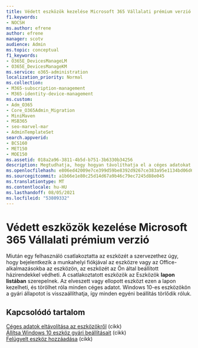 ```yaml
---
title: Védett eszközök kezelése Microsoft 365 Vállalati prémium verzió
f1.keywords:
- NOCSH
ms.author: efrene
author: efrene
manager: scotv
audience: Admin
ms.topic: conceptual
f1_keywords:
- O365E_DevicesManageLM
- O365E_DevicesManageKM
ms.service: o365-administration
localization_priority: Normal
ms.collection:
- M365-subscription-management
- M365-identity-device-management
ms.custom:
- Adm_O365
- Core_O365Admin_Migration
- MiniMaven
- MSB365
- seo-marvel-mar
- AdminTemplateSet
search.appverid:
- BCS160
- MET150
- MOE150
ms.assetid: 018a2a96-3811-4b5d-b751-3b6330b34256
description: Megtudhatja, hogy hogyan távolíthatja el a céges adatokat a védelmi házirendekkel kezelt eszközökről, és hogyan állíthatja Windows 10 vissza a gyári beállításokat az eszközökre.
ms.openlocfilehash: e806ed42009e7ce399d59be8392d9267ce383a95e1134bd06d6169e49a9fbb3a
ms.sourcegitcommit: a1b66e1e80c25d14d67a9b46c79ec7245d88e045
ms.translationtype: MT
ms.contentlocale: hu-HU
ms.lasthandoff: 08/05/2021
ms.locfileid: "53809332"
---
```

# <a name="manage-protected-devices-with-microsoft-365-business-premium"></a>Védett eszközök kezelése Microsoft 365 Vállalati prémium verzió

Miután egy felhasználó csatlakoztatta az eszközét a szervezethez úgy, hogy bejelentkezik a munkahelyi fiókjával az eszközre vagy az Office-alkalmazásokba az eszközön, az eszközét az Ön által beállított házirendekkel védheti. A csatlakoztatott eszközök az Eszközök **lapon listában** szerepelnek. Az elveszett vagy ellopott eszközt ezen a lapon kezelheti, és törölhet róla minden céges adatot. Windows 10-es eszközökön a gyári állapotot is visszaállíthatja, így minden egyéni beállítás törlődik róluk. 

## <a name="related-content"></a>Kapcsolódó tartalom
  
[Céges adatok eltávolítása az eszközökről](remove-company-data.md) (cikk)\
[Állítsa Windows 10 eszköz gyári beállításait](reset-devices-to-factory-settings.md) (cikk)\
[Felügyelt eszköz hozzáadása](./app-protection-settings-for-android-and-ios.md) (cikk)
